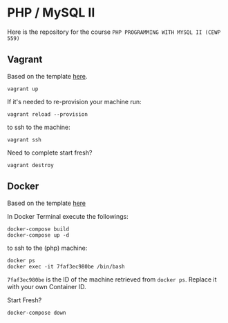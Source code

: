 # PHP / MySQL II #

Here is the repository for the course `PHP PROGRAMMING WITH MYSQL II (CEWP 559)`

## Vagrant ##

Based on the template [here](https://github.com/spiritix/vagrant-php7).

```
vagrant up
```

If it's needed to re-provision your machine run:
```
vagrant reload --provision
```

to ssh to the machine:

```
vagrant ssh
```

Need to complete start fresh?
```
vagrant destroy
```


## Docker ##

Based on the template [here](https://github.com/wdekkers/docker-php7-httpd-apache2-mysql)

In Docker Terminal execute the followings:

```
docker-compose build
docker-compose up -d
```

to ssh to the (php) machine:

```
docker ps
docker exec -it 7faf3ec980be /bin/bash
```

`7faf3ec980be` is the ID of the machine retrieved from `docker ps`. Replace it with your own Container ID.

Start Fresh?
```
docker-compose down
```
